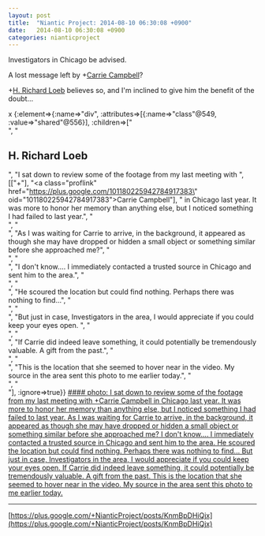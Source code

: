 ```yaml
---
layout: post
title:  "Niantic Project: 2014-08-10 06:30:08 +0900"
date:   2014-08-10 06:30:08 +0900
categories: nianticproject
---
```

Investigators in Chicago be advised.

A lost message left by +[Carrie Campbell](https://plus.google.com/101180225942784917383 "")?

+[H. Richard Loeb](https://plus.google.com/117506125229608138804 "") believes so, and I'm inclined to give him the benefit of the doubt...

x {:element=>{:name=>"div", :attributes=>[{:name=>"class"@549, :value=>"shared"@556}], :children=>["<br />", "<h2>H. Richard Loeb</h2>", "I sat down to review some of the footage from my last meeting with ", [["+"], "<a class=\"proflink\" href=\"https://plus.google.com/101180225942784917383\" oid=\"101180225942784917383\">Carrie Campbell</a>"], " in Chicago last year. It was more to honor her memory than anything else, but I noticed something I had failed to last year.", "<br />", "<br />", "As I was waiting for Carrie to arrive, in the background, it appeared as though she may have dropped or hidden a small object or something similar before she approached me?", "<br />", "<br />", "I don't know.... I immediately contacted a trusted source in Chicago and sent him to the area.", "<br />", "<br />", "He scoured the location but could find nothing. Perhaps there was nothing to find...", "<br />", "<br />", "But just in case, Investigators in the area, I would appreciate if you could keep your eyes open. ", "<br />", "<br />", "If Carrie did indeed leave something, it could potentially be tremendously valuable. A gift from the past.", "<br />", "<br />", "This is the location that she seemed to hover near in the video. My source in the area sent this photo to me earlier today.", "<br />", "<br />"], :ignore=>true}}
[#### photo: I sat down to review some of the footage from my last meeting with +Carrie Campbell in Chicago last year. It was more to honor her memory than anything else, but I noticed something I had failed to last year.
As I was waiting for Carrie to arrive, in the background, it appeared as though she may have dropped or hidden a small object or something similar before she approached me?
I don't know.... I immediately contacted a trusted source in Chicago and sent him to the area.
He scoured the location but could find nothing. Perhaps there was nothing to find...
But just in case, Investigators in the area, I would appreciate if you could keep your eyes open.
If Carrie did indeed leave something, it could potentially be tremendously valuable. A gift from the past.
This is the location that she seemed to hover near in the video. My source in the area sent this photo to me earlier today.](https://lh5.googleusercontent.com/-_HVPTTzKi6A/U-aQ4ao9FTI/AAAAAAAAAas/7NGqvYgofiA/w2048-h1153/IMG_20140809_055843807_HDR.jpg "")
- - -
[https://plus.google.com/+NianticProject/posts/KnmBpDHiQjx](https://plus.google.com/+NianticProject/posts/KnmBpDHiQjx)

